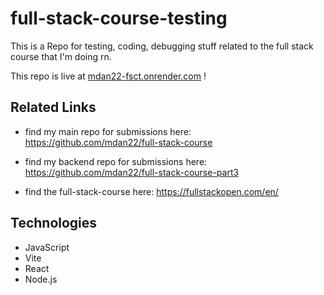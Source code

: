 # full-stack-course-testing

This is a Repo for testing, coding, debugging stuff related to the full stack course that I'm doing rn.

This repo is live at [mdan22-fsct.onrender.com](https://mdan22-fsct.onrender.com/) !

## Related Links

- find my main repo for submissions here:       https://github.com/mdan22/full-stack-course
  
- find my backend repo for submissions here:    https://github.com/mdan22/full-stack-course-part3
  
- find the full-stack-course here:              https://fullstackopen.com/en/

## Technologies
<ul>
    <li>JavaScript</li>
    <li>Vite</li>
    <li>React</li>
    <li>Node.js</li>
</ul>
